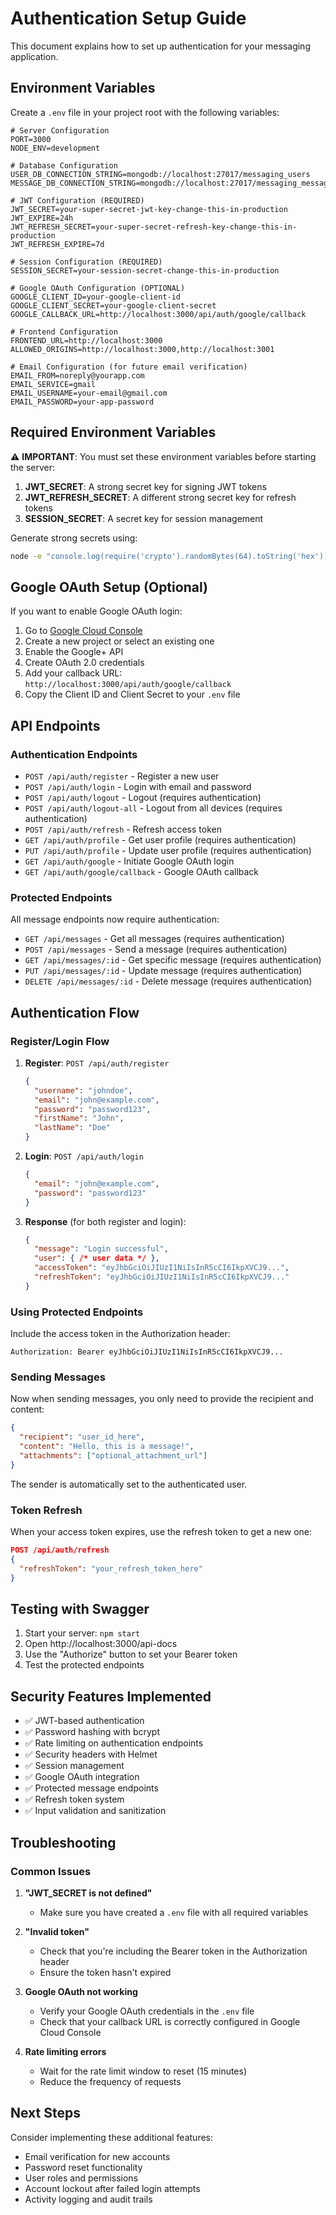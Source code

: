 # Authentication Setup Guide

This document explains how to set up authentication for your messaging application.

## Environment Variables

Create a `.env` file in your project root with the following variables:

```env
# Server Configuration
PORT=3000
NODE_ENV=development

# Database Configuration
USER_DB_CONNECTION_STRING=mongodb://localhost:27017/messaging_users
MESSAGE_DB_CONNECTION_STRING=mongodb://localhost:27017/messaging_messages

# JWT Configuration (REQUIRED)
JWT_SECRET=your-super-secret-jwt-key-change-this-in-production
JWT_EXPIRE=24h
JWT_REFRESH_SECRET=your-super-secret-refresh-key-change-this-in-production
JWT_REFRESH_EXPIRE=7d

# Session Configuration (REQUIRED)
SESSION_SECRET=your-session-secret-change-this-in-production

# Google OAuth Configuration (OPTIONAL)
GOOGLE_CLIENT_ID=your-google-client-id
GOOGLE_CLIENT_SECRET=your-google-client-secret
GOOGLE_CALLBACK_URL=http://localhost:3000/api/auth/google/callback

# Frontend Configuration
FRONTEND_URL=http://localhost:3000
ALLOWED_ORIGINS=http://localhost:3000,http://localhost:3001

# Email Configuration (for future email verification)
EMAIL_FROM=noreply@yourapp.com
EMAIL_SERVICE=gmail
EMAIL_USERNAME=your-email@gmail.com
EMAIL_PASSWORD=your-app-password
```

## Required Environment Variables

⚠️ **IMPORTANT**: You must set these environment variables before starting the server:

1. **JWT_SECRET**: A strong secret key for signing JWT tokens
2. **JWT_REFRESH_SECRET**: A different strong secret key for refresh tokens
3. **SESSION_SECRET**: A secret key for session management

Generate strong secrets using:
```bash
node -e "console.log(require('crypto').randomBytes(64).toString('hex'))"
```

## Google OAuth Setup (Optional)

If you want to enable Google OAuth login:

1. Go to [Google Cloud Console](https://console.cloud.google.com/)
2. Create a new project or select an existing one
3. Enable the Google+ API
4. Create OAuth 2.0 credentials
5. Add your callback URL: `http://localhost:3000/api/auth/google/callback`
6. Copy the Client ID and Client Secret to your `.env` file

## API Endpoints

### Authentication Endpoints

- `POST /api/auth/register` - Register a new user
- `POST /api/auth/login` - Login with email and password
- `POST /api/auth/logout` - Logout (requires authentication)
- `POST /api/auth/logout-all` - Logout from all devices (requires authentication)
- `POST /api/auth/refresh` - Refresh access token
- `GET /api/auth/profile` - Get user profile (requires authentication)
- `PUT /api/auth/profile` - Update user profile (requires authentication)
- `GET /api/auth/google` - Initiate Google OAuth login
- `GET /api/auth/google/callback` - Google OAuth callback

### Protected Endpoints

All message endpoints now require authentication:
- `GET /api/messages` - Get all messages (requires authentication)
- `POST /api/messages` - Send a message (requires authentication)
- `GET /api/messages/:id` - Get specific message (requires authentication)
- `PUT /api/messages/:id` - Update message (requires authentication)
- `DELETE /api/messages/:id` - Delete message (requires authentication)

## Authentication Flow

### Register/Login Flow

1. **Register**: `POST /api/auth/register`
   ```json
   {
     "username": "johndoe",
     "email": "john@example.com",
     "password": "password123",
     "firstName": "John",
     "lastName": "Doe"
   }
   ```

2. **Login**: `POST /api/auth/login`
   ```json
   {
     "email": "john@example.com",
     "password": "password123"
   }
   ```

3. **Response** (for both register and login):
   ```json
   {
     "message": "Login successful",
     "user": { /* user data */ },
     "accessToken": "eyJhbGciOiJIUzI1NiIsInR5cCI6IkpXVCJ9...",
     "refreshToken": "eyJhbGciOiJIUzI1NiIsInR5cCI6IkpXVCJ9..."
   }
   ```

### Using Protected Endpoints

Include the access token in the Authorization header:

```
Authorization: Bearer eyJhbGciOiJIUzI1NiIsInR5cCI6IkpXVCJ9...
```

### Sending Messages

Now when sending messages, you only need to provide the recipient and content:

```json
{
  "recipient": "user_id_here",
  "content": "Hello, this is a message!",
  "attachments": ["optional_attachment_url"]
}
```

The sender is automatically set to the authenticated user.

### Token Refresh

When your access token expires, use the refresh token to get a new one:

```json
POST /api/auth/refresh
{
  "refreshToken": "your_refresh_token_here"
}
```

## Testing with Swagger

1. Start your server: `npm start`
2. Open http://localhost:3000/api-docs
3. Use the "Authorize" button to set your Bearer token
4. Test the protected endpoints

## Security Features Implemented

- ✅ JWT-based authentication
- ✅ Password hashing with bcrypt
- ✅ Rate limiting on authentication endpoints
- ✅ Security headers with Helmet
- ✅ Session management
- ✅ Google OAuth integration
- ✅ Protected message endpoints
- ✅ Refresh token system
- ✅ Input validation and sanitization

## Troubleshooting

### Common Issues

1. **"JWT_SECRET is not defined"**
   - Make sure you have created a `.env` file with all required variables

2. **"Invalid token"**
   - Check that you're including the Bearer token in the Authorization header
   - Ensure the token hasn't expired

3. **Google OAuth not working**
   - Verify your Google OAuth credentials in the `.env` file
   - Check that your callback URL is correctly configured in Google Cloud Console

4. **Rate limiting errors**
   - Wait for the rate limit window to reset (15 minutes)
   - Reduce the frequency of requests

## Next Steps

Consider implementing these additional features:
- Email verification for new accounts
- Password reset functionality
- User roles and permissions
- Account lockout after failed login attempts
- Activity logging and audit trails 